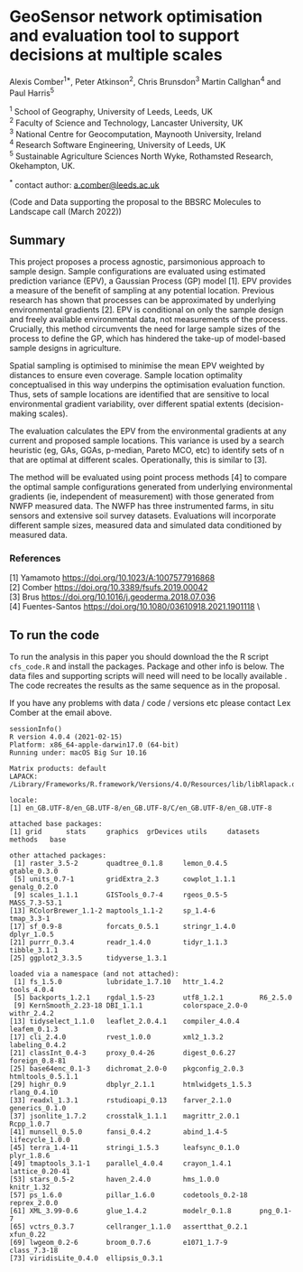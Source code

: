 # GeoSensor network optimisation and evaluation tool to support decisions at multiple scales

Alexis Comber<sup>1*</sup>, Peter Atkinson<sup>2</sup>, Chris Brunsdon<sup>3</sup> Martin Callghan<sup>4</sup> and Paul Harris<sup>5</sup>

<sup>1</sup> School of Geography, University of Leeds, Leeds, UK\
<sup>2</sup> Faculty of Science and Technology, Lancaster University, UK\
<sup>3</sup> National Centre for Geocomputation, Maynooth University, Ireland\
<sup>4</sup> Research Software Engineering, University of Leeds, UK\
<sup>5</sup> Sustainable Agriculture Sciences North Wyke, Rothamsted Research, Okehampton, UK.

<sup>*</sup> contact author: a.comber@leeds.ac.uk

(Code and Data supporting the proposal to the BBSRC Molecules to Landscape call (March 2022))

## Summary
This project proposes a process agnostic, parsimonious approach to sample design. Sample configurations are evaluated using estimated prediction variance (EPV), a Gaussian Process (GP) model [1]. EPV provides a measure of the benefit of sampling at any potential location. Previous research has shown that processes can be approximated by underlying environmental gradients [2]. EPV is conditional on only the sample design and freely available environmental data, not measurements of the process. Crucially, this method circumvents the need for large sample sizes of the process to define the GP, which has hindered the take-up of model-based sample designs in agriculture.

Spatial sampling is optimised to minimise the mean EPV weighted by distances to ensure even coverage. Sample location optimality conceptualised in this way underpins the optimisation evaluation function. Thus, sets of sample locations are identified that are sensitive to local environmental gradient variability, over different spatial extents (decision-making scales).

The evaluation calculates the EPV from the environmental gradients at any current and proposed sample locations. This variance is used by a search heuristic (eg, GAs, GGAs, p-median, Pareto MCO, etc) to identify sets of n that are optimal at different scales. Operationally, this is similar to [3].

The method will be evaluated using point process methods [4] to compare the optimal sample configurations generated from underlying environmental gradients (ie, independent of measurement) with those generated from NWFP measured data. The NWFP has three instrumented farms, in situ sensors and extensive soil survey datasets. Evaluations will incorporate different sample sizes, measured data and simulated data conditioned by measured data.

### References
[1] Yamamoto https://doi.org/10.1023/A:1007577916868 \
[2] Comber https://doi.org/10.3389/fsufs.2019.00042 \
[3] Brus https://doi.org/10.1016/j.geoderma.2018.07.036 \
[4] Fuentes-Santos https://doi.org/10.1080/03610918.2021.1901118 \

## To run the code
To run the analysis in this paper you should download the the R script `cfs_code.R` and install the packages. Package and other info is below. The data files and supporting scripts will need will need to be locally available . The code recreates the results as the same sequence as in the proposal.

If you have any problems with data / code / versions etc please contact Lex Comber at the email above.

```{r}
sessionInfo()
R version 4.0.4 (2021-02-15)
Platform: x86_64-apple-darwin17.0 (64-bit)
Running under: macOS Big Sur 10.16

Matrix products: default
LAPACK: /Library/Frameworks/R.framework/Versions/4.0/Resources/lib/libRlapack.dylib

locale:
[1] en_GB.UTF-8/en_GB.UTF-8/en_GB.UTF-8/C/en_GB.UTF-8/en_GB.UTF-8

attached base packages:
[1] grid      stats     graphics  grDevices utils     datasets  methods   base     

other attached packages:
 [1] raster_3.5-2       quadtree_0.1.8     lemon_0.4.5        gtable_0.3.0      
 [5] units_0.7-1        gridExtra_2.3      cowplot_1.1.1      genalg_0.2.0      
 [9] scales_1.1.1       GISTools_0.7-4     rgeos_0.5-5        MASS_7.3-53.1     
[13] RColorBrewer_1.1-2 maptools_1.1-2     sp_1.4-6           tmap_3.3-1        
[17] sf_0.9-8           forcats_0.5.1      stringr_1.4.0      dplyr_1.0.5       
[21] purrr_0.3.4        readr_1.4.0        tidyr_1.1.3        tibble_3.1.1      
[25] ggplot2_3.3.5      tidyverse_1.3.1   

loaded via a namespace (and not attached):
 [1] fs_1.5.0           lubridate_1.7.10   httr_1.4.2         tools_4.0.4       
 [5] backports_1.2.1    rgdal_1.5-23       utf8_1.2.1         R6_2.5.0          
 [9] KernSmooth_2.23-18 DBI_1.1.1          colorspace_2.0-0   withr_2.4.2       
[13] tidyselect_1.1.0   leaflet_2.0.4.1    compiler_4.0.4     leafem_0.1.3      
[17] cli_2.4.0          rvest_1.0.0        xml2_1.3.2         labeling_0.4.2    
[21] classInt_0.4-3     proxy_0.4-26       digest_0.6.27      foreign_0.8-81    
[25] base64enc_0.1-3    dichromat_2.0-0    pkgconfig_2.0.3    htmltools_0.5.1.1 
[29] highr_0.9          dbplyr_2.1.1       htmlwidgets_1.5.3  rlang_0.4.10      
[33] readxl_1.3.1       rstudioapi_0.13    farver_2.1.0       generics_0.1.0    
[37] jsonlite_1.7.2     crosstalk_1.1.1    magrittr_2.0.1     Rcpp_1.0.7        
[41] munsell_0.5.0      fansi_0.4.2        abind_1.4-5        lifecycle_1.0.0   
[45] terra_1.4-11       stringi_1.5.3      leafsync_0.1.0     plyr_1.8.6        
[49] tmaptools_3.1-1    parallel_4.0.4     crayon_1.4.1       lattice_0.20-41   
[53] stars_0.5-2        haven_2.4.0        hms_1.0.0          knitr_1.32        
[57] ps_1.6.0           pillar_1.6.0       codetools_0.2-18   reprex_2.0.0      
[61] XML_3.99-0.6       glue_1.4.2         modelr_0.1.8       png_0.1-7         
[65] vctrs_0.3.7        cellranger_1.1.0   assertthat_0.2.1   xfun_0.22         
[69] lwgeom_0.2-6       broom_0.7.6        e1071_1.7-9        class_7.3-18      
[73] viridisLite_0.4.0  ellipsis_0.3.1    
```
